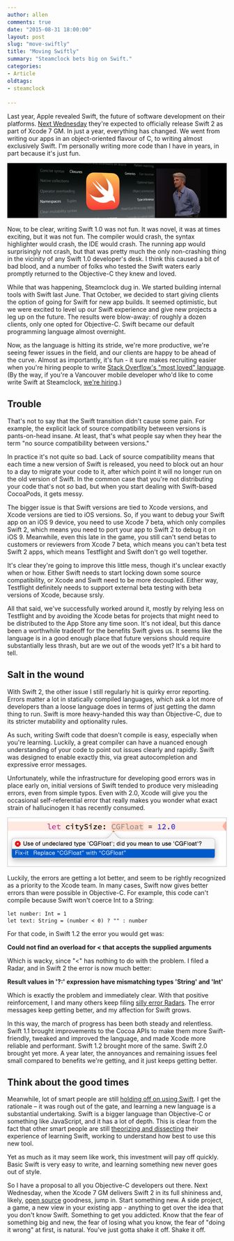 ```yaml
---
author: allen
comments: true
date: "2015-08-31 18:00:00"
layout: post
slug: "move-swiftly"
title: "Moving Swiftly"
summary: "Steamclock bets big on Swift."
categories:
- Article
oldtags:
- steamclock

---
```


Last year, Apple revealed Swift, the future of software development on their platforms. [Next Wednesday](http://www.loopinsight.com/2015/08/27/apple-sends-out-invite-for-sept-9-special-event/) they're expected to officially release Swift 2 as part of Xcode 7 GM. In just a year, everything has changed. We went from writing our apps in an object-oriented flavour of C, to writing almost exclusively Swift. I'm personally writing more code than I have in years, in part because it's just fun.

<img src='/images/2015/new-language.jpg'>

Now, to be clear, writing Swift 1.0 was not fun. It was novel, it was at times exciting, but it was not fun. The compiler would crash, the syntax highlighter would crash, the IDE would crash. The running app would surprisingly not crash, but that was pretty much the only non-crashing thing in the vicinity of any Swift 1.0 developer's desk. I think this caused a bit of bad blood, and a number of folks who tested the Swift waters early promptly returned to the Objective-C they knew and loved.

While that was happening, Steamclock dug in. We started building internal tools with Swift last June. That October, we decided to start giving clients the option of going for Swift for new app builds. It seemed optimistic, but we were excited to level up our Swift experience and give new projects a leg up on the future. The results were blow-away: of roughly a dozen clients, only one opted for Objective-C. Swift became our default programming language almost overnight.

Now, as the language is hitting its stride, we're more productive, we're seeing fewer issues in the field, and our clients are happy to be ahead of the curve. Almost as importantly, it's fun - it sure makes recruiting easier when you're hiring people to write [Stack Overflow's "most loved" language](http://stackoverflow.com/research/developer-survey-2015). (By the way, if you're a Vancouver mobile developer who'd like to come write Swift at Steamclock, [we're hiring](https://careers.stackoverflow.com/jobs/97036/swift-developer-steamclock-software).)

## Trouble
That's not to say that the Swift transition didn't cause some pain. For example, the explicit lack of source compatibility between versions is pants-on-head insane. At least, that's what people say when they hear the term "no source compatibility between versions."

In practice it's not quite so bad. Lack of source compatibility means that each time a new version of Swift is released, you need to block out an hour to a day to migrate your code to it, after which point it will no longer run on the old version of Swift. In the common case that you're not distributing your code that's not *so* bad, but when you start dealing with Swift-based CocoaPods, it gets messy.

The bigger issue is that Swift versions are tied to Xcode versions, and Xcode versions are tied to iOS versions. So, if you want to debug your Swift app on an iOS 9 device, you need to use Xcode 7 beta, which only compiles Swift 2, which means you need to port your app to Swift 2 to debug it on iOS 9. Meanwhile, even this late in the game, you still can't send betas to customers or reviewers from Xcode 7 beta, which means you can't beta test Swift 2 apps, which means Testflight and Swift don't go well together.

It's clear they're going to improve this little mess, though it's unclear exactly when or how. Either Swift needs to start locking down some source compatibility, or Xcode and Swift need to be more decoupled. Either way, Testflight definitely needs to support external beta testing with beta versions of Xcode, because srsly.

All that said, we've successfully worked around it, mostly by relying less on Testflight and by avoiding the Xcode betas for projects that might need to be distributed to the App Store any time soon. It's not ideal, but this dance been a worthwhile tradeoff for the benefits Swift gives us. It seems like the language is in a good enough place that future versions should require substantially less thrash, but are we out of the woods yet? It's a bit hard to tell.

## Salt in the wound
With Swift 2, the other issue I still regularly hit is quirky error reporting. Errors matter a lot in statically compiled languages, which ask a lot more of developers than a loose language does in terms of just getting the damn thing to run. Swift is more heavy-handed this way than Objective-C, due to its stricter mutability and optionality rules.

As such, writing Swift code that doesn't compile is easy, especially when you're learning. Luckily, a great compiler can have a nuanced enough understanding of your code to point out issues clearly and rapidly. Swift was designed to enable exactly this, via great autocompletion and expressive error messages. 

Unfortunately, while the infrastructure for developing good errors was in place early on, initial versions of Swift tended to produce very misleading errors, even from simple typos. Even with 2.0, Xcode will give you the occasional self-referential error that really makes you wonder what exact strain of hallucinogen it has recently consumed.

<a href='https://openradar.appspot.com/radar?id=4969800275066880'><img src='/images/2015/cgfloat.png'></a>

Luckily, the errors are getting a lot better, and seem to be rightly recognized as a priority to the Xcode team. In many cases, Swift now gives better errors than were possible in Objective-C. For example, this code can't compile because Swift won't coerce Int to a String:

    let number: Int = 1
    let text: String = (number < 0) ? "" : number

For that code, in Swift 1.2 the error you would get was:

**Could not find an overload for < that accepts the supplied arguments**

Which is wacky, since "<" has nothing to do with the problem. I filed a Radar, and in Swift 2 the error is now much better:

**Result values in '?:' expression have mismatching types 'String' and 'Int'**

Which is exactly the problem and immediately clear. With that positive reinforcement, I and many others keep filing [silly error Radars](https://openradar.appspot.com/radar?id=6731369132589056). The error messages keep getting better, and my affection for Swift grows.

In this way, the march of progress has been both steady and relentless. Swift 1.1 brought improvements to the Cocoa APIs to make them more Swift-friendly, tweaked and improved the language, and made Xcode more reliable and performant. Swift 1.2 brought more of the same. Swift 2.0 brought yet more. A year later, the annoyances and remaining issues feel small compared to benefits we're getting, and it just keeps getting better.

## Think about the good times
Meanwhile, lot of smart people are still [holding off on using Swift](http://khanlou.com/2015/06/why-i-dont-write-swift/). I get the rationale &ndash; it was rough out of the gate, and learning a new language is a substantial undertaking. Swift is a bigger language than Objective-C or something like JavaScript, and it has a lot of depth. This is clear from the fact that other smart people are still [theorizing and dissecting](http://inessential.com/2015/08/11/swift_diary_11_objective-swift) their experience of learning Swift, working to understand how best to use this new tool.

Yet as much as it may seem like work, this investment will pay off quickly. Basic Swift is very easy to write, and learning something new never goes out of style.

So I have a proposal to all you Objective-C developers out there. Next Wednesday, when the Xcode 7 GM delivers Swift 2 in its full shininess and, likely, [open source](https://developer.apple.com/swift/blog/?id=29) goodness, jump in. Start something new. A side project, a game, a new view in your existing app - anything to get over the idea that you don't know Swift. Something to get you addicted. Know that the fear of something big and new, the fear of losing what you know, the fear of "doing it wrong" at first, is natural. You've just gotta shake it off. Shake it off.
